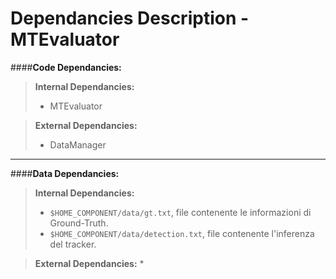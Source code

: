 # Dependancies Description - MTEvaluator

####**Code Dependancies:**
> **Internal Dependancies:**
> * MTEvaluator

> **External Dependancies:**
> * DataManager
-----
####**Data Dependancies:**
> **Internal Dependancies:**
> * `$HOME_COMPONENT/data/gt.txt`, file contenente le informazioni di Ground-Truth.
> * `$HOME_COMPONENT/data/detection.txt`, file contenente l'inferenza del tracker.

> **External Dependancies:**
> * 
